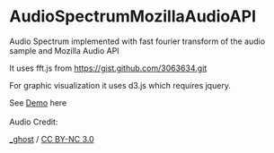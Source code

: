 AudioSpectrumMozillaAudioAPI
============================

Audio Spectrum implemented with fast fourier transform of the audio sample and Mozilla Audio API

It uses fft.js from https://gist.github.com/3063634.git

For graphic visualization it uses d3.js which requires jquery.

See <a href="http://gauravbehere.freehostia.com/AudioSpectrum/">Demo</a> here<br><br>
Audio Credit: <div xmlns:cc="http://creativecommons.org/ns#" about="urn:sha1:57UP33QMSDZQCKZ5ZKRIG4WYISRY54GT"><a rel="cc:attributionURL" property="cc:attributionName" href="http://ccmixter.org/files/_ghost/43282"> _ghost</a> / <a rel="license" href="http://creativecommons.org/licenses/by-nc/3.0/">CC BY-NC 3.0</a></div>
